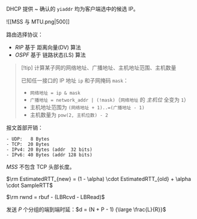 DHCP 提供 ~ 确认的 `yiaddr` 均为客户端选中的候选 IP。

![[MSS 与 MTU.png|500]]

路由选择协议：

- *RIP* 基于 距离向量(DV) 算法
- *OSPF* 基于 链路状态(LS) 算法

> [!tip] 计算某子网的网络地址、广播地址、主机地址范围、主机数量
> 
> 已知任一接口的 IP 地址 `ip` 和子网掩码 `mask`：
> 
> - `网络地址 = ip & mask`
> - `广播地址 = network_addr | (!mask)`（`网络地址` 的 *主机位* 全变为 `1`）
> - 主机地址范围为 `(网络地址 + 1)..=(广播地址 - 1)`
> - 主机数量为 `pow(2, 主机位数) - 2`

报文首部开销：

```text
- UDP:   8 Bytes
- TCP:  20 Bytes
- IPv4: 20 Bytes (addr  32 bits)
- IPv6: 40 Bytes (addr 128 bits)
```

*MSS* 不包含 TCP 头部长度。

$\rm EstimatedRTT_{new} = (1 - \alpha) \cdot EstimatedRTT_{old} + \alpha \cdot SampleRTT$

$\rm rwnd = rbuf - (LBRcvd - LBRead)$

发送 $P$ 个分组的端到端时延：$d = (N + P - 1) {\large \frac{L}{R}}$
